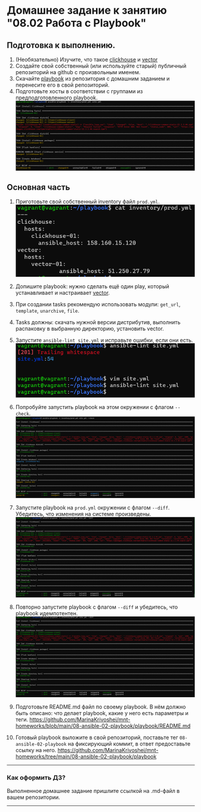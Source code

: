 # Домашнее задание к занятию "08.02 Работа с Playbook"

## Подготовка к выполнению.

1. (Необязательно) Изучите, что такое [clickhouse](https://www.youtube.com/watch?v=fjTNS2zkeBs) и [vector](https://www.youtube.com/watch?v=CgEhyffisLY)
2. Создайте свой собственный (или используйте старый) публичный репозиторий на github с произвольным именем.
3. Скачайте [playbook](./playbook/) из репозитория с домашним заданием и перенесите его в свой репозиторий.
4. Подготовьте хосты в соответствии с группами из предподготовленного playbook.
![img_9.png](img_9.png)
## Основная часть

1. Приготовьте свой собственный inventory файл `prod.yml`.
![img_10.png](img_10.png)

2. Допишите playbook: нужно сделать ещё один play, который устанавливает и настраивает [vector](https://vector.dev).
3. При создании tasks рекомендую использовать модули: `get_url`, `template`, `unarchive`, `file`.
4. Tasks должны: скачать нужной версии дистрибутив, выполнить распаковку в выбранную директорию, установить vector.
5. Запустите `ansible-lint site.yml` и исправьте ошибки, если они есть.
![img_12.png](img_12.png)
6. Попробуйте запустить playbook на этом окружении с флагом `--check`.
![img_13.png](img_13.png)
7. Запустите playbook на `prod.yml` окружении с флагом `--diff`. Убедитесь, что изменения на системе произведены.
![img_14.png](img_14.png)
8. Повторно запустите playbook с флагом `--diff` и убедитесь, что playbook идемпотентен.
![img_15.png](img_15.png)
9. Подготовьте README.md файл по своему playbook. В нём должно быть описано: что делает playbook, какие у него есть параметры и теги.
https://github.com/MarinaKrivoshei/mnt-homeworks/blob/main/08-ansible-02-playbook/playbook/README.md
10. Готовый playbook выложите в свой репозиторий, поставьте тег `08-ansible-02-playbook` на фиксирующий коммит, в ответ предоставьте ссылку на него.
https://github.com/MarinaKrivoshei/mnt-homeworks/tree/main/08-ansible-02-playbook/playbook
---

### Как оформить ДЗ?


Выполненное домашнее задание пришлите ссылкой на .md-файл в вашем репозитории.

---
